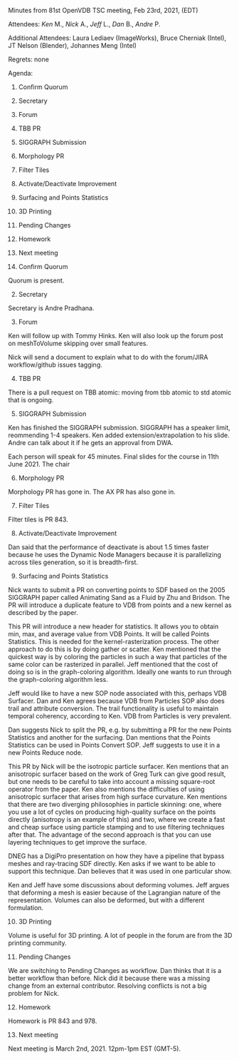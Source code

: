Minutes from 81st OpenVDB TSC meeting, Feb 23rd, 2021, (EDT)

Attendees: *Ken* M., *Nick* A., *Jeff* L., *Dan* B., *Andre* P.

Additional Attendees: Laura Lediaev (ImageWorks), Bruce Cherniak (Intel), JT Nelson (Blender), Johannes Meng (Intel)

Regrets: none

Agenda:

1) Confirm Quorum
2) Secretary
3) Forum
4) TBB PR
5) SIGGRAPH Submission
6) Morphology PR
7) Filter Tiles
8) Activate/Deactivate Improvement
9) Surfacing and Points Statistics
10) 3D Printing
11) Pending Changes
12) Homework
13) Next meeting

1) Confirm Quorum

Quorum is present.

2) Secretary

Secretary is Andre Pradhana.

3) Forum

Ken will follow up with Tommy Hinks. Ken will also look up the forum post on meshToVolume skipping over small features.

Nick will send a document to explain what to do with the forum/JIRA workflow/github issues tagging.

4) TBB PR

There is a pull request on TBB atomic: moving from tbb atomic to std atomic that is ongoing.

5) SIGGRAPH Submission

Ken has finished the SIGGRAPH submission. SIGGRAPH has a speaker limit, reommending 1-4 speakers. Ken added extension/extrapolation to his slide.  Andre can talk about it if he gets an approval from DWA.

Each person will speak for 45 minutes. Final slides for the course in 11th June 2021. The chair

6) Morphology PR

Morphology PR has gone in. The AX PR has also gone in.

7) Filter Tiles

Filter tiles is PR 843.

8) Activate/Deactivate Improvement

Dan said that the performance of deactivate is about 1.5 times faster because he uses the Dynamic Node Managers because it is parallelizing across tiles generation, so it is breadth-first.

9) Surfacing and Points Statistics

Nick wants to submit a PR on converting points to SDF based on the 2005 SIGGRAPH paper called Animating Sand as a Fluid by Zhu and Bridson. The PR will introduce a duplicate feature to VDB from points and a new kernel as described by the paper.

This PR will introduce a new header for statistics. It allows you to obtain min, max, and average value from VDB Points. It will be called Points Statistics. This is needed for the kernel-rasterization process. The other approach to do this is by doing gather or scatter. Ken mentioned that the quickest way is by coloring the particles in such a way that particles of the same color can be rasterized in parallel. Jeff mentioned that the cost of doing so is in the graph-coloring algorithm. Ideally one wants to run through the graph-coloring algorithm less.

Jeff would like to have a new SOP node associated with this, perhaps VDB Surfacer. Dan and Ken agrees because VDB from Particles SOP also does trail and attribute conversion. The trail functionality is useful to maintain temporal coherency, according to Ken. VDB from Particles is very prevalent.

Dan suggests Nick to split the PR, e.g. by submitting a PR for the new Points Statistics and another for the surfacing. Dan mentions that the Points Statistics can be used in Points Convert SOP. Jeff suggests to use it in a new Points Reduce node.

This PR by Nick will be the isotropic particle surfacer. Ken mentions that an anisotropic surfacer based on the work of Greg Turk can give good result, but one needs to be careful to take into account a missing square-root operator from the paper. Ken also mentions the difficulties of using anisotropic surfacer that arises from high surface curvature. Ken mentions that there are two diverging philosophies in particle skinning: one, where you use a lot of cycles on producing high-quality surface on the points directly (anisotropy is an example of this) and two, where we create a fast and cheap surface using particle stamping and to use filtering techniques after that. The advantage of the second approach is that you can use layering techniques to get improve the surface.

DNEG has a DigiPro presentation on how they have a pipeline that bypass meshes and ray-tracing SDF directly. Ken asks if we want to be able to support this technique. Dan believes that it was used in one particular show.

Ken and Jeff have some discussions about deforming volumes. Jeff argues that deforming a mesh is easier because of the Lagrangian nature of the representation. Volumes can also be deformed, but with a different formulation.

10) 3D Printing

Volume is useful for 3D printing. A lot of people in the forum are from the 3D printing community.

11) Pending Changes

We are switching to Pending Changes as workflow. Dan thinks that it is a better workflow than before. Nick did it because there was a missing change from an external contributor. Resolving conflicts is not a big problem for Nick.

12) Homework

Homework is PR 843 and 978.

13) Next meeting

Next meeting is March 2nd, 2021. 12pm-1pm EST (GMT-5).
